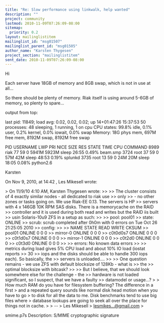 ```yaml
---
title: "Re: Slow performance using linkwalk, help wanted"
description: ""
project: community
lastmod: 2010-11-09T07:26:09-08:00
sitemap:
  priority: 0.2
layout: mailinglistitem
mailinglist_id: "msg01507"
mailinglist_parent_id: "msg01505"
author_name: "Karsten Thygesen"
project_section: "mailinglistitem"
sent_date: 2010-11-09T07:26:09-08:00
---
```



Hi

Each server have 18GB of memory and 8GB swap, which is not in use at all...

So there should be plenty of memory. Riak itself is using around 5-6GB of 
memory, so plenty to spare...

output from top:

last pid: 11849; load avg: 0.02, 0.02, 0.02; up 14+01:47:26 
 15:37:53
50 processes: 48 sleeping, 1 running, 1 on cpu
CPU states: 99.8% idle, 0.1% user, 0.2% kernel, 0.0% iowait, 0.0% swap
Memory: 18G phys mem, 697M free mem, 8192M swap, 8192M free swap

 PID USERNAME LWP PRI NICE SIZE RES STATE TIME CPU COMMAND
 8989 riak 77 59 0 5941M 5923M sleep 26:55 0.49% beam.smp
 3724 root 37 59 0 57M 42M sleep 48:53 0.19% splunkd
 3735 root 13 59 0 24M 20M sleep 18:05 0.08% python2.6

Karsten

On Nov 9, 2010, at 14:42 , Les Mikesell wrote:

&gt; On 11/9/10 4:10 AM, Karsten Thygesen wrote:
&gt;&gt; 
&gt;&gt; The cluster consists of 4 exactly similar nodes - all dedicated to riak use 
&gt;&gt; only
&gt;&gt; - no other zones or tasks going on. We use Riak-EE 0.13. The servers is HP
&gt;&gt; servers with 4 x 146GB 10K RPM SAS disks. There is a memorycache on the RAID
&gt;&gt; controller and it is used during both read and writes but the RAID iis built
&gt;&gt; usin Solaris-10u9 ZFS in a setup as such:
&gt;&gt; 
&gt;&gt; pool: pool01
&gt;&gt; state: ONLINE
&gt;&gt; scrub: scrub completed after 0h0m with 0 errors on Tue Oct 26 21:25:05 2010
&gt;&gt; config:
&gt;&gt; 
&gt;&gt; NAME STATE READ WRITE CKSUM
&gt;&gt; pool01 ONLINE 0 0 0
&gt;&gt; mirror-0 ONLINE 0 0 0
&gt;&gt; c0t0d0s7 ONLINE 0 0 0
&gt;&gt; c0t1d0s7 ONLINE 0 0 0
&gt;&gt; mirror-1 ONLINE 0 0 0
&gt;&gt; c0t2d0 ONLINE 0 0 0
&gt;&gt; c0t3d0 ONLINE 0 0 0
&gt;&gt; 
&gt;&gt; errors: No known data errors
&gt;&gt; 
&gt;&gt; metrics during load gives 5% CPU load and about 10% IO load (iostat reports 
&gt;&gt; 30
&gt;&gt; iops and the disks should be able to handle 300 iops each). So basically, the
&gt;&gt; servers is unloaded....
&gt;&gt; 
&gt;&gt; One question remains - we use ZFS with default blocksize of 128Kb - what is 
&gt;&gt; the
&gt;&gt; optimal blocksize with bitcask?
&gt;&gt; 
&gt;&gt; But I believe, that we should look somewhere else for the challenge - the
&gt;&gt; hardware is not loaded significant, so I suspect, that we have a faulty
&gt;&gt; datamodel or usage...?
&gt; 
&gt; How much RAM do you have for filesystem buffering? The difference in a first 
&gt; and a repeated query sounds like normal disk head motion when you have to go 
&gt; to disk for all the data to me. Disk benchmarks tend to use big files where 
&gt; database lookups are going to seek all over the place for things not in cache.
&gt; 
&gt; -- 
&gt; Les Mikesell
&gt; lesmikes...@gmail.com
&gt; 

smime.p7s
Description: S/MIME cryptographic signature
